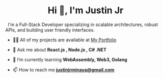 <h1 align="center">Hi 👋, I'm Justin Jr</h1>
<p>&nbsp;&nbsp;I'm a Full-Stack Developer specializing in scalable architectures, robust APIs, and building user friendly interfaces.</p>

- 👨‍💻 All of my projects are available at [My Portfolio](https://justinjrdev.com/)

- 💬 Ask me about **React.js , Node.js , C# .NET**

- 🌱 I’m currently learning **WebAssembly, Web3, Golang**

- 📫 How to reach me **justinjrminaya@gmail.com**
